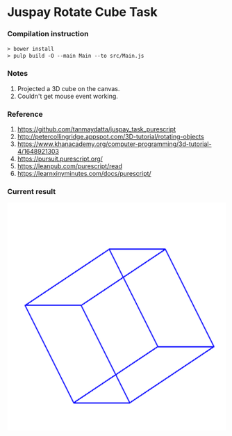 # Juspay Rotate Cube Task

### Compilation instruction

    > bower install
    > pulp build -O --main Main --to src/Main.js
   
### Notes

1. Projected a 3D cube on the canvas.
2. Couldn't get mouse event working.

### Reference
1. https://github.com/tanmaydatta/juspay_task_purescript
2. http://petercollingridge.appspot.com/3D-tutorial/rotating-objects
3. https://www.khanacademy.org/computer-programming/3d-tutorial-4/1648921303
4. https://pursuit.purescript.org/
5. https://leanpub.com/purescript/read
6. https://learnxinyminutes.com/docs/purescript/

### Current result
![Screen shot ](/screen_shot.png)


